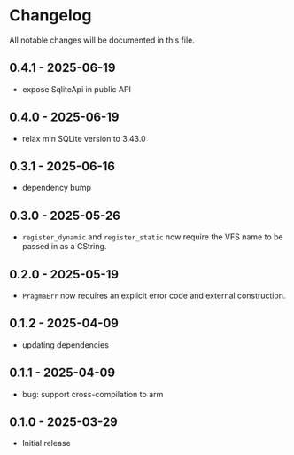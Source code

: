 # Changelog

All notable changes will be documented in this file.

## 0.4.1 - 2025-06-19

- expose SqliteApi in public API

## 0.4.0 - 2025-06-19

- relax min SQLite version to 3.43.0

## 0.3.1 - 2025-06-16

- dependency bump

## 0.3.0 - 2025-05-26

- `register_dynamic` and `register_static` now require the VFS name to be passed in as a CString.

## 0.2.0 - 2025-05-19

- `PragmaErr` now requires an explicit error code and external construction.

## 0.1.2 - 2025-04-09

- updating dependencies

## 0.1.1 - 2025-04-09

- bug: support cross-compilation to arm

## 0.1.0 - 2025-03-29

- Initial release
